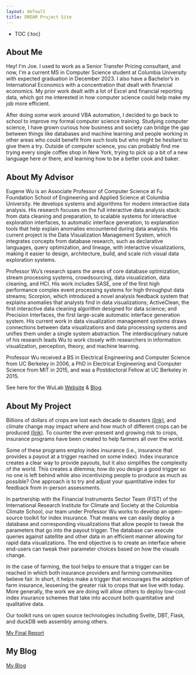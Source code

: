 ```yaml
---
layout: default
title: DREAM Project Site
---
```


* TOC
{:toc}

## About Me

Hey! I'm Joe. I used to work as a Senior Transfer Pricing consultant, and now, I'm a current MS in Computer Science student at Columbia University with expected graduation in December 2023. I also have a Bachelor’s in International Economics with a concentration that dealt with financial economics. My prior work dealt with a lot of Excel and financial reporting data, which got me interested in how computer science could help make my job more efficient.

After doing some work around VBA automation, I decided to go back to school to improve my formal computer science training. Studying computer science, I have grown curious how business and society can bridge the gap between things like databases and machine learning and people working in other areas who could benefit from such tools but who might be hesitant to give them a try. Outside of computer science, you can probably find me trying every single coffee shop in New York, trying to pick up a bit of a new language here or there, and learning how to be a better cook and baker.

## About My Advisor

Eugene Wu is an Associate Professor of Computer Science at Fu Foundation School of Engineering and Applied Science at Columbia University. He develops systems and algorithms for modern interactive data analysis. His research focuses on the full interactive data analysis stack: from data cleaning and preparation, to scalable systems for interactive exploration interfaces, to automatic interface generation, to explanation tools that help explain anomalies encountered during data analysis.  His current project is the Data Visualization Management System, which integrates concepts from database research, such as declarative languages, query optimization, and lineage, with interactive visualizations, making it easier to design, architecture, build, and scale rich visual data exploration systems.

Professor Wu’s research spans the areas of core database optimization, stream processing systems, crowdsourcing, data visualization, data cleaning, and HCI.  His work includes SASE, one of the first high performance complex event processing systems for high throughput data streams; Scorpion, which introduced a novel analysis feedback system that explains anomalies that analysts find in data visualizations; ActiveClean, the first interactive data cleaning algorithm designed for data science; and Precision Interfaces, the first large-scale automatic interface generation system.  His current work in data visualization management systems draws connections between data visualizations and data processing systems and unifies them under a single system abstraction. The interdisciplinary nature of his research leads Wu to work closely with researchers in information visualization, perception, theory, and machine learning.

Professor Wu received a BS in Electrical Engineering and Computer Science from UC Berkeley in 2006, a PhD in Electrical Engineering and Computer Science from MIT in 2015, and was a Postdoctoral Fellow at UC Berkeley in 2015.

See here for the WuLab [Website](https://cudbg.github.io/lab/) & [Blog](https://medium.com/thewulab).

## About My Project

Billions of dollars of crops are lost each decade to disasters [(link)](https://www.fao.org/resources/digital-reports/disasters-in-agriculture/en/), and climate change may impact where and how much of different crops can be produced [(link)](https://climate.nasa.gov/news/3124/global-climate-change-impact-on-crops-expected-within-10-years-nasa-study-finds/). To counter the ever-present and growing risk to crops, insurance programs have been created to help farmers all over the world. 

Some of these programs employ index insurance (i.e., insurance that provides a payout at a trigger reached on some index). Index insurance creates a clear way to provide payouts, but it also simplifies the complexity of the world. This creates a dilemma; how do you design a good trigger so no one is left behind while also incentivizing people to produce as much as possible? One approach is to try and adjust your quantitative index for feedback from in-person assessments.  

In partnership with the Financial Instruments Sector Team (FIST) of the International Research Institute for Climate and Society at the Columbia Climate School, our team under Professor Wu works to develop an open-source toolkit for index insurance. That means we can easily deploy a database and corresponding visualizations that allow people to tweak the parameters that go into the payout trigger. The database can execute queries against satellite and other data in an efficient manner allowing for rapid data visualizations. The end objective is to create an interface where end-users can tweak their parameter choices based on how the visuals change. 

In the case of farming, the tool helps to ensure that a trigger can be reached in which both insurance providers and farming communities believe fair. In short, it helps make a trigger that encourages the adoption of farm insurance, lessening the greater risk to crops that we live with today. More generally, the work we are doing will allow others to deploy low-cost index insurance schemes that take into account both quantitative and qualitative data. 

Our toolkit runs on open source technologies including Svelte, DBT, Flask, and duckDB web assembly among others.

[My Final Report](files/finalreport.pdf)

## My Blog

[My Blog](blog.html)
